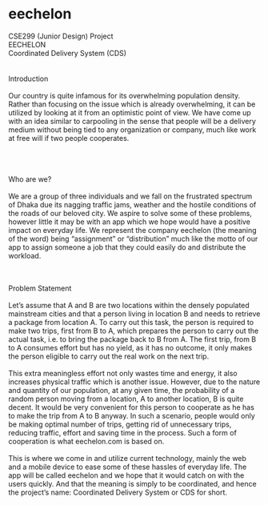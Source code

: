 # eechelon
CSE299 (Junior Design) Project
<br>
EECHELON<br>
Coordinated Delivery System (CDS)
<br><br><br>
Introduction
<br><br>
Our country is quite infamous for its overwhelming population density. Rather than focusing on the issue which is already overwhelming, it can be utilized by looking at it from an optimistic point of view. We have come up with an idea similar to carpooling in the sense that people will be a delivery medium without being tied to any organization or company, much like work at free will if two people cooperates.

<br><br><br>
Who are we?
<br><br>
We are a group of three individuals and we fall on the frustrated spectrum of Dhaka due its nagging traffic jams, weather and the hostile conditions of the roads of our beloved city. We aspire to solve some of these problems, however little it may be with an app which we hope would have a positive impact on everyday life.
We represent the company eechelon (the meaning of the word) being “assignment” or “distribution” much like the motto of our app to assign someone a job that they could easily do and distribute the workload. 
<br><br><br>




Problem Statement
<br><br>
Let’s assume that A and B are two locations within the densely populated mainstream cities and that a person living in location B and needs to retrieve a package from location A. To carry out this task, the person is required to make two trips, first from B to A, which prepares the person to carry out the actual task, i.e. to bring the package back to B from A. The first trip, from B to A consumes effort but has no yield, as it has no outcome, it only makes the person eligible to carry out the real work on the next trip. 
<br><br>
This extra meaningless effort not only wastes time and energy, it also increases physical traffic which is another issue. However, due to the nature and quantity of our population, at any given time, the probability of a random person moving from a location, A to another location, B is quite decent. It would be very convenient for this person to cooperate as he has to make the trip from A to B anyway. In such a scenario, people would only be making optimal number of trips, getting rid of unnecessary trips, reducing traffic, effort and saving time in the process. Such a form of cooperation is what eechelon.com is based on. 
<br><br>
This is where we come in and utilize current technology, mainly the web and a mobile device to ease some of these hassles of everyday life. The app will be called eechelon and we hope that it would catch on with the users quickly. And that the meaning is simply to be coordinated, and hence the project’s name: Coordinated Delivery System or CDS for short.
